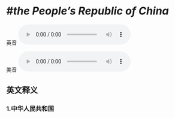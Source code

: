 # ***\#the People’s Republic of China*** 
英音
<audio src="./media/the People’s Republic of China1_AAC.aac" controls="controls"></audio>

美音
<audio src="./media/the People’s Republic of China1_AAC.aac" controls="controls"></audio>



  

英文释义
---
### 1.**中华人民共和国**  


